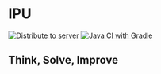 # IPU

[![Distribute to server](https://github.com/miho73/IPU/actions/workflows/distribute_to_server.yml/badge.svg)](https://github.com/miho73/IPU/actions/workflows/distribute_to_server.yml)
[![Java CI with Gradle](https://github.com/miho73/IPU/actions/workflows/gradle.yml/badge.svg)](https://github.com/miho73/IPU/actions/workflows/gradle.yml)

## Think, Solve, Improve

<!---
## 2. Workflow

> * All commits to main branch will be automatically sent to IPU server and distributed.
> * Most of  contents can be updated without server restart but in order to update server module, server must be restarted.
> * Commiting incomplete server to main branch may cause severe error to ACTUAL IPU server. Make sure to make branch to commit incompleted product.
> * Updating files that don't have any relation with server components is okay to be commited to main branch directly
--->
